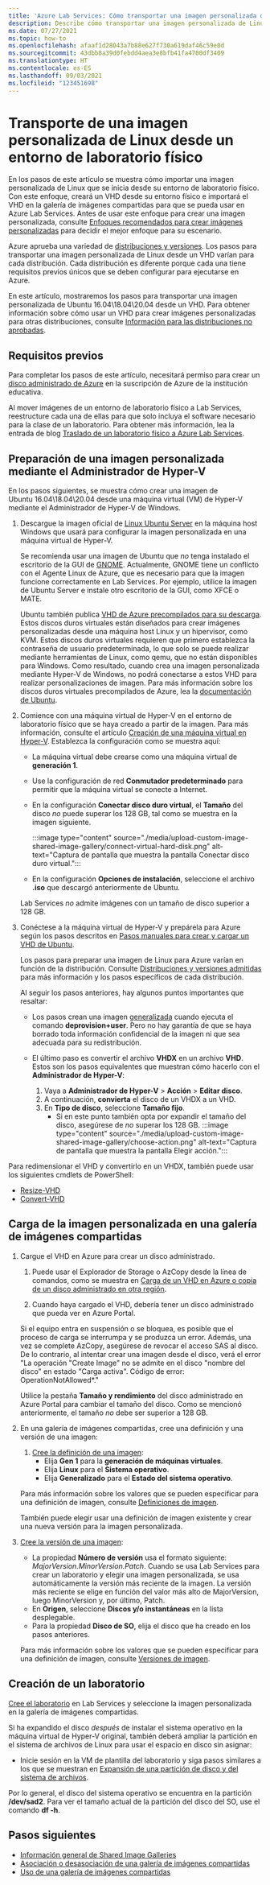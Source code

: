 ```yaml
---
title: 'Azure Lab Services: Cómo transportar una imagen personalizada de Linux desde el entorno de laboratorio físico'
description: Describe cómo transportar una imagen personalizada de Linux desde el entorno de laboratorio físico.
ms.date: 07/27/2021
ms.topic: how-to
ms.openlocfilehash: afaaf1d28043a7b88e627f730a619daf46c59e0d
ms.sourcegitcommit: 43dbb8a39d0febdd4aea3e8bfb41fa4700df3409
ms.translationtype: HT
ms.contentlocale: es-ES
ms.lasthandoff: 09/03/2021
ms.locfileid: "123451698"
---
```

# <a name="bring-a-linux-custom-image-from-your-physical-lab-environment"></a>Transporte de una imagen personalizada de Linux desde un entorno de laboratorio físico

En los pasos de este artículo se muestra cómo importar una imagen personalizada de Linux que se inicia desde su entorno de laboratorio físico. Con este enfoque, creará un VHD desde su entorno físico e importará el VHD en la galería de imágenes compartidas para que se pueda usar en Azure Lab Services. Antes de usar este enfoque para crear una imagen personalizada, consulte [Enfoques recomendados para crear imágenes personalizadas](approaches-for-custom-image-creation.md) para decidir el mejor enfoque para su escenario.

Azure aprueba una variedad de [distribuciones y versiones](../virtual-machines/linux/endorsed-distros.md#supported-distributions-and-versions). Los pasos para transportar una imagen personalizada de Linux desde un VHD varían para cada distribución. Cada distribución es diferente porque cada una tiene requisitos previos únicos que se deben configurar para ejecutarse en Azure.

En este artículo, mostraremos los pasos para transportar una imagen personalizada de Ubuntu 16.04\18.04\20.04 desde un VHD. Para obtener información sobre cómo usar un VHD para crear imágenes personalizadas para otras distribuciones, consulte [Información para las distribuciones no aprobadas](../virtual-machines/linux/create-upload-generic.md).

## <a name="prerequisites"></a>Requisitos previos

Para completar los pasos de este artículo, necesitará permiso para crear un [disco administrado de Azure](../virtual-machines/managed-disks-overview.md) en la suscripción de Azure de la institución educativa.

Al mover imágenes de un entorno de laboratorio físico a Lab Services, reestructure cada una de ellas para que solo incluya el software necesario para la clase de un laboratorio. Para obtener más información, lea la entrada de blog [Traslado de un laboratorio físico a Azure Lab Services](https://techcommunity.microsoft.com/t5/azure-lab-services/moving-from-a-physical-lab-to-azure-lab-services/ba-p/1654931).

## <a name="prepare-a-custom-image-by-using-hyper-v-manager"></a>Preparación de una imagen personalizada mediante el Administrador de Hyper-V

En los pasos siguientes, se muestra cómo crear una imagen de Ubuntu 16.04\18.04\20.04 desde una máquina virtual (VM) de Hyper-V mediante el Administrador de Hyper-V de Windows.

1. Descargue la imagen oficial de [Linux Ubuntu Server](https://ubuntu.com/server/docs) en la máquina host Windows que usará para configurar la imagen personalizada en una máquina virtual de Hyper-V.

   Se recomienda usar una imagen de Ubuntu que *no* tenga instalado el escritorio de la GUI de [GNOME](https://www.gnome.org/). Actualmente, GNOME tiene un conflicto con el Agente Linux de Azure, que es necesario para que la imagen funcione correctamente en Lab Services. Por ejemplo, utilice la imagen de Ubuntu Server e instale otro escritorio de la GUI, como XFCE o MATE.

   Ubuntu también publica [VHD de Azure precompilados para su descarga](https://cloud-images.ubuntu.com/). Estos discos duros virtuales están diseñados para crear imágenes personalizadas desde una máquina host Linux y un hipervisor, como KVM. Estos discos duros virtuales requieren que primero establezca la contraseña de usuario predeterminada, lo que solo se puede realizar mediante herramientas de Linux, como qemu, que no están disponibles para Windows. Como resultado, cuando crea una imagen personalizada mediante Hyper-V de Windows, no podrá conectarse a estos VHD para realizar personalizaciones de imagen. Para más información sobre los discos duros virtuales precompilados de Azure, lea la [documentación de Ubuntu](https://help.ubuntu.com/community/UEC/Images?_ga=2.114783623.1858181609.1624392241-1226151842.1623682781#QEMU_invocation).

1. Comience con una máquina virtual de Hyper-V en el entorno de laboratorio físico que se haya creado a partir de la imagen. Para más información, consulte el artículo [Creación de una máquina virtual en Hyper-V](/windows-server/virtualization/hyper-v/get-started/create-a-virtual-machine-in-hyper-v). Establezca la configuración como se muestra aquí:
    - La máquina virtual debe crearse como una máquina virtual de **generación 1**.
    - Use la configuración de red **Conmutador predeterminado** para permitir que la máquina virtual se conecte a Internet.
    - En la configuración **Conectar disco duro virtual**, el **Tamaño** del disco *no* puede superar los 128 GB, tal como se muestra en la imagen siguiente.
       
        :::image type="content" source="./media/upload-custom-image-shared-image-gallery/connect-virtual-hard-disk.png" alt-text="Captura de pantalla que muestra la pantalla Conectar disco duro virtual.":::

    - En la configuración **Opciones de instalación**, seleccione el archivo **.iso** que descargó anteriormente de Ubuntu.

    Lab Services *no* admite imágenes con un tamaño de disco superior a 128 GB.

1. Conéctese a la máquina virtual de Hyper-V y prepárela para Azure según los pasos descritos en [Pasos manuales para crear y cargar un VHD de Ubuntu](../virtual-machines/linux/create-upload-ubuntu.md#manual-steps).

    Los pasos para preparar una imagen de Linux para Azure varían en función de la distribución. Consulte [Distribuciones y versiones admitidas](../virtual-machines/linux/endorsed-distros.md#supported-distributions-and-versions) para más información y los pasos específicos de cada distribución.

    Al seguir los pasos anteriores, hay algunos puntos importantes que resaltar:
    - Los pasos crean una imagen [generalizada](../virtual-machines/shared-image-galleries.md#generalized-and-specialized-images) cuando ejecuta el comando **deprovision+user**. Pero no hay garantía de que se haya borrado toda información confidencial de la imagen ni que sea adecuada para su redistribución.
    - El último paso es convertir el archivo **VHDX** en un archivo **VHD**. Estos son los pasos equivalentes que muestran cómo hacerlo con el **Administrador de Hyper-V**:
        
        1. Vaya a **Administrador de Hyper-V** > **Acción** > **Editar disco**.
        1. A continuación, **convierta** el disco de un VHDX a un VHD.
        1. En **Tipo de disco**, seleccione **Tamaño fijo**.
            - Si en este punto también opta por expandir el tamaño del disco, asegúrese de *no* superar los 128 GB.
            :::image type="content" source="./media/upload-custom-image-shared-image-gallery/choose-action.png" alt-text="Captura de pantalla que muestra la pantalla Elegir acción.":::

Para redimensionar el VHD y convertirlo en un VHDX, también puede usar los siguientes cmdlets de PowerShell:

- [Resize-VHD](/powershell/module/hyper-v/resize-vhd?view=windowsserver2019-ps)
- [Convert-VHD](/powershell/module/hyper-v/convert-vhd?view=windowsserver2019-ps)

## <a name="upload-the-custom-image-to-a-shared-image-gallery"></a>Carga de la imagen personalizada en una galería de imágenes compartidas

1. Cargue el VHD en Azure para crear un disco administrado.
    1. Puede usar el Explorador de Storage o AzCopy desde la línea de comandos, como se muestra en [Carga de un VHD en Azure o copia de un disco administrado en otra región](../virtual-machines/windows/disks-upload-vhd-to-managed-disk-powershell.md).

    1. Cuando haya cargado el VHD, debería tener un disco administrado que pueda ver en Azure Portal. 
    
    Si el equipo entra en suspensión o se bloquea, es posible que el proceso de carga se interrumpa y se produzca un error. Además, una vez se complete AzCopy, asegúrese de revocar el acceso SAS al disco. De lo contrario, al intentar crear una imagen desde el disco, verá el error "La operación "Create Image" no se admite en el disco "nombre del disco" en estado "Carga activa". Código de error: OperationNotAllowed*."
    
    Utilice la pestaña **Tamaño y rendimiento** del disco administrado en Azure Portal para cambiar el tamaño del disco. Como se mencionó anteriormente, el tamaño *no* debe ser superior a 128 GB.

1. En una galería de imágenes compartidas, cree una definición y una versión de una imagen:
    1. [Cree la definición de una imagen](../virtual-machines/image-version.md):
        - Elija **Gen 1** para la **generación de máquinas virtuales**.
        - Elija **Linux** para el **Sistema operativo**.
        - Elija **Generalizado** para el **Estado del sistema operativo**.
     
    Para más información sobre los valores que se pueden especificar para una definición de imagen, consulte [Definiciones de imagen](../virtual-machines/shared-image-galleries.md#image-definitions). 
    
    También puede elegir usar una definición de imagen existente y crear una nueva versión para la imagen personalizada.
    
1. [Cree la versión de una imagen](../virtual-machines/image-version.md):
   - La propiedad **Número de versión** usa el formato siguiente: *MajorVersion.MinorVersion.Patch*. Cuando se usa Lab Services para crear un laboratorio y elegir una imagen personalizada, se usa automáticamente la versión más reciente de la imagen. La versión más reciente se elige en función del valor más alto de MajorVersion, luego MinorVersion y, por último, Patch.
    - En **Origen**, seleccione **Discos y/o instantáneas** en la lista desplegable.
    - Para la propiedad **Disco de SO**, elija el disco que ha creado en los pasos anteriores.
    
    Para más información sobre los valores que se pueden especificar para una definición de imagen, consulte [Versiones de imagen](../virtual-machines/shared-image-galleries.md#image-versions).

## <a name="create-a-lab"></a>Creación de un laboratorio
   
[Cree el laboratorio](tutorial-setup-classroom-lab.md) en Lab Services y seleccione la imagen personalizada en la galería de imágenes compartidas.

Si ha expandido el disco *después* de instalar el sistema operativo en la máquina virtual de Hyper-V original, también deberá ampliar la partición en el sistema de archivos de Linux para usar el espacio en disco sin asignar:
- Inicie sesión en la VM de plantilla del laboratorio y siga pasos similares a los que se muestran en [Expansión de una partición de disco y del sistema de archivos](../virtual-machines/linux/expand-disks.md#expand-a-disk-partition-and-filesystem).
    
Por lo general, el disco del sistema operativo se encuentra en la partición **/dev/sad2**. Para ver el tamaño actual de la partición del disco del SO, use el comando **df -h**.
    
## <a name="next-steps"></a>Pasos siguientes

* [Información general de Shared Image Galleries](../virtual-machines/shared-image-galleries.md)
* [Asociación o desasociación de una galería de imágenes compartidas](how-to-attach-detach-shared-image-gallery.md)
* [Uso de una galería de imágenes compartidas](how-to-use-shared-image-gallery.md)